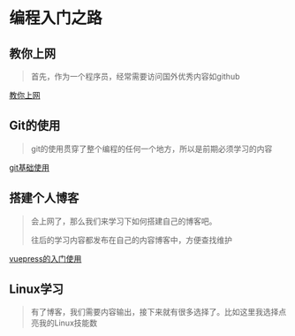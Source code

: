 # 编程入门之路

## 教你上网

> 首先，作为一个程序员，经常需要访问国外优秀内容如github

[教你上网](../zs-tool-小结/网址收藏/实用网址.md)


## Git的使用
> git的使用贯穿了整个编程的任何一个地方，所以是前期必须学习的内容

[git基础使用](../zs-use/git/README.md)


## 搭建个人博客

> 会上网了，那么我们来学习下如何搭建自己的博客吧。
>
> 往后的学习内容都发布在自己的内容博客中，方便查找维护

[vuepress的入门使用](../zs-tool-框架/vuepress/README.md)



## Linux学习

> 有了博客，我们需要内容输出，接下来就有很多选择了。比如这里我选择点亮我的Linux技能数

